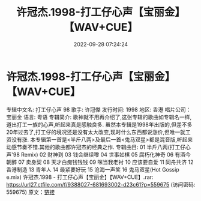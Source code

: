 ﻿---
title: 许冠杰.1998-打工仔心声【宝丽金】【WAV+CUE】
date: 2022-09-28 07:24:24
categories: WAV车载音乐、镜像
tags: 华语中文
---
# 许冠杰.1998-打工仔心声【宝丽金】【WAV+CUE】

专辑中文名: 打工仔心声 98
歌手: 许冠傑
发行时间: 1998
地区: 香港
唱片公司：宝丽金
语言: 粤语
专辑简介:
歌神就不用再介绍了,这张专辑的歌曲如专辑名一样,道出打工一族的心声,听起来真是感触良多.
虽然本专辑是1998年出版的,但差不多20年过去了,打工仔的境况还是没有太大改变,现时什么东西都说涨价,但唯一就工资没有涨.
本专辑第一首是<半斤八两>及最后一首<鬼马双星>都是混音版,听起来动感节奏不错.其他的歌曲都许冠杰的经典之作.
专辑曲目:
01 半斤八两(打工仔心声'98 Remix)
02 财神到
03 钱会继续嚟
04 世事如棋
05 腐朽化神奇
06 有酒今朝醉
07 卖身契
08 天才白痴钱钱钱
09 咪当我老衬
10 应该要自爱
11 同舟共济
12 香港制造
13 青年人
14 最紧要好玩
15 沧海一声笑
16 鬼马双星(Hot Gossip e.mix)
许冠杰.1998 - 打工仔心声【宝丽金】【WAV+CUE】.rar:
https://url27.ctfile.com/f/9388027-681693002-d23c61?p=559675
(访问密码: 559675)
原文：[链接](https://blog.sina.com.cn/s/blog_1647c7e7601030zms.html)